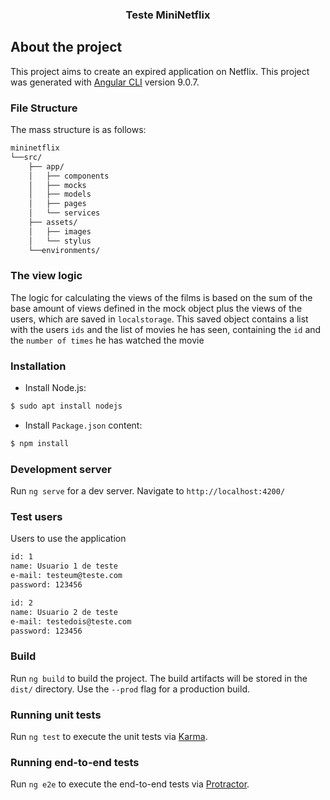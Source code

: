 <p align="center">
  <h3 align="center">Teste MiniNetflix</h3>
</p>

## About the project

This project aims to create an expired application on Netflix. This project was generated with [Angular CLI](https://github.com/angular/angular-cli) version 9.0.7.

### File Structure

The mass structure is as follows:

```bash
mininetflix
└──src/
    ├── app/
    │   ├── components
    │   ├── mocks
    │   ├── models
    │   ├── pages
    │   └── services
    ├── assets/
    │   ├── images
    │   └── stylus
    └──environments/
```


### The view logic

The logic for calculating the views of the films is based on the sum of the base amount of views defined in the mock object plus the views of the users, which are saved in `localstorage`. This saved object contains a list with the users `ids` and the list of movies he has seen, containing the `id` and the `number of times` he has watched the movie


### Installation

- Install Node.js:

```bash
$ sudo apt install nodejs
```

- Install `Package.json` content:

```bash
$ npm install
```

### Development server

Run `ng serve` for a dev server.
Navigate to `http://localhost:4200/`

### Test users

Users to use the application

```bash
id: 1
name: Usuario 1 de teste
e-mail: testeum@teste.com
password: 123456
```

```bash
id: 2
name: Usuario 2 de teste
e-mail: testedois@teste.com
password: 123456
```

### Build

Run `ng build` to build the project. The build artifacts will be stored in the `dist/` directory. Use the `--prod` flag for a production build.

### Running unit tests

Run `ng test` to execute the unit tests via [Karma](https://karma-runner.github.io).

### Running end-to-end tests

Run `ng e2e` to execute the end-to-end tests via [Protractor](http://www.protractortest.org/).
